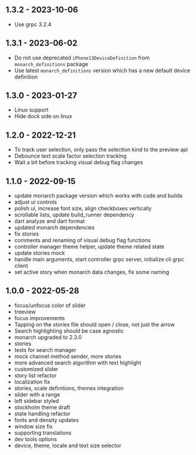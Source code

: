 ## 1.3.2 - 2023-10-06
- Use grpc 3.2.4

## 1.3.1 - 2023-06-02
- Do not use deprecated `iPhone13DeviceDefinition` from `monarch_definitions` package
- Use latest `monarch_definitions` version which has a new default device definition

## 1.3.0 - 2023-01-27
- Linux support
- Hide dock side on linux

## 1.2.0 - 2022-12-21
- To track user selection, only pass the selection kind to the preview api
- Debounce text scale factor selection tracking
- Wait a bit before tracking visual debug flag changes

## 1.1.0 - 2022-09-15
- update monarch package version which works with code and builds
- adjust ui controls
- polish ui, increase font size, align checkboxes vertically
- scrollable lists, update build_runner dependency
- dart analyze and dart format
- updated monarch dependencies
- fix stories
- comments and renaming of visual debug flag functions
- controller manager theme helper, update theme related state
- update stories mock
- handle main arguments, start controller grpc server, initialize cli grpc client
- set active story when monarch data changes, fix some naming

## 1.0.0 - 2022-05-28
- focus/unfocus color of slider
- treeview 
- focus improvements
- Tapping on the stories file should open / close, not just the arrow
- Search highlighting should be case agnostic
- monarch upgraded to 2.3.0
- stories
- tests for search manager
- mock channel method sender, more stories
- more advanced search algorithm with text highlight
- customized slider
- story list refactor
- localization fix
- stories, scale definitions, themes integration
- slider with a range
- left sidebar styled
- stockholm theme draft
- state handling refactor
- fonts and density updates
- window size fix
- supporting translations
- dev tools options
- device, theme, locale and text size selector
